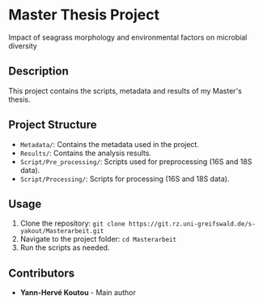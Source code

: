 # Master Thesis Project
Impact of seagrass morphology and environmental factors on microbial diversity​

## Description

This project contains the scripts, metadata and results of my Master's thesis.

## Project Structure

- `Metadata/`: Contains the metadata used in the project.
- `Results/`: Contains the analysis results.
- `Script/Pre_processing/`: Scripts used for preprocessing (16S and 18S data).
- `Script/Processing/`: Scripts for processing (16S and 18S data).


## Usage

1. Clone the repository: `git clone https://git.rz.uni-greifswald.de/s-yakout/Masterarbeit.git`
2. Navigate to the project folder: `cd Masterarbeit`
3. Run the scripts as needed.

## Contributors

- **Yann-Hervé Koutou** - Main author
